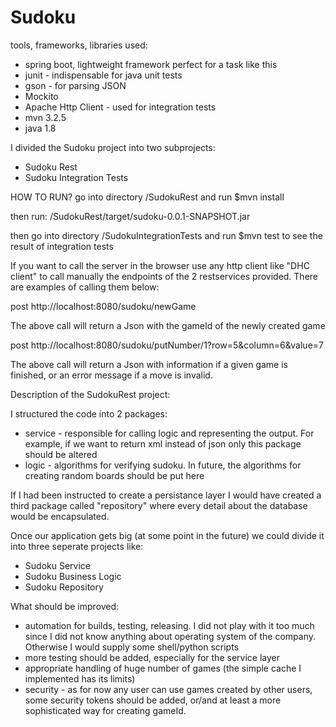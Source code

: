 # Sudoku

tools, frameworks, libraries used:
- spring boot, lightweight framework perfect for a task like this
- junit - indispensable for java unit tests
- gson - for parsing JSON
- Mockito
- Apache Http Client - used for integration tests
- mvn 3.2.5
- java 1.8

I divided the Sudoku project into two subprojects:
- Sudoku Rest
- Sudoku Integration Tests

HOW TO RUN?
go into directory /SudokuRest and run 
$mvn install

then run:
/SudokuRest/target/sudoku-0.0.1-SNAPSHOT.jar

then go into directory /SudokuIntegrationTests and run 
$mvn test
to see the result of integration tests

If you want to call the server in the browser use any http client like "DHC client" to call manually the endpoints of the 2 restservices provided. There are examples of calling them below:

post http://localhost:8080/sudoku/newGame

The above call will return a Json with the gameId of the newly created game

post http://localhost:8080/sudoku/putNumber/1?row=5&column=6&value=7

The above call will return a Json with information if a given game is finished, or 
an error message if a move is invalid.

Description of the SudokuRest project:

 I structured the code into 2 packages:
- service - responsible for calling logic and representing the output. For example, if we want to return xml instead of json only this package should be altered
- logic - algorithms for verifying sudoku. In future, the algorithms for creating random boards should be put here

If I had been instructed to create a persistance layer I would have created a third package called "repository" where every detail about the database would be encapsulated.

Once our application gets big (at some point in the future) we could divide it into three seperate projects like:
- Sudoku Service
- Sudoku Business Logic
- Sudoku Repository


What should be improved:
- automation for builds, testing, releasing. I did not play with it too much since I did not know anything about operating system of the company. Otherwise I would supply some shell/python scripts
- more testing should be added, especially for the service layer
- appropriate handling of huge number of games (the simple cache I implemented has its limits)
- security - as for now any user can use games created by other users, some security tokens should be added, or/and at least a more sophisticated way for creating gameId.
